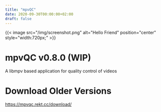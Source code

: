 ```yaml
---
title: "mpvQC"
date: 2020-09-30T00:00:00+02:00
draft: false
---
```


{{< image src="/img/screenshot.png" alt="Hello Friend" position="center" style="width:720px;" >}}

# mpvQC v0.8.0 (WIP)

A libmpv based application for quality control of videos


[//]: # (# Download)

[//]: # ()
[//]: # (https://github.com/mpvqc/mpvQC/releases/latest)


# Download Older Versions

https://mpvqc.rekt.cc/download/

